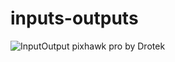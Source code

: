# inputs-outputs

![InputOutput pixhawk pro by Drotek](https://drotek.com/wp-content/uploads/2017/01/InputOutput-1-700x966.jpg)

